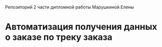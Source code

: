 ﻿Репозиторий 2 части дипломной работы Марушкиной Елены
# Автоматизация получения данных о заказе по треку заказа